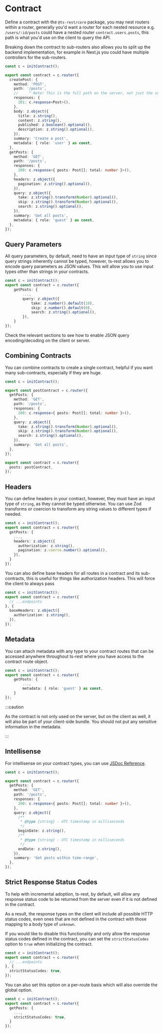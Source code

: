 # Contract

Define a contract with the `@ts-rest/core` package, you may nest routers within a router, generally you'd want a router for each nested resource e.g. `/users/:id/posts` could have a nested router `contract.users.posts`, this path is what you'd use on the client to query the API.

Breaking down the contract to sub-routers also allows you to split up the backend implementation, for example in Nest.js you could have multiple controllers for the sub-routers.

```typescript
const c = initContract();

export const contract = c.router({
  createPost: {
    method: 'POST',
    path: '/posts',
    //     ^ Note! This is the full path on the server, not just the sub-path of a route
    responses: {
      201: c.response<Post>(),
    },
    body: z.object({
      title: z.string(),
      content: z.string(),
      published: z.boolean().optional(),
      description: z.string().optional(),
    }),
    summary: 'Create a post',
    metadata: { role: 'user' } as const,
  },
  getPosts: {
    method: 'GET',
    path: '/posts',
    responses: {
      200: c.response<{ posts: Post[]; total: number }>(),
    },
    headers: z.object({
      pagination: z.string().optional(),
    }),
    query: z.object({
      take: z.string().transform(Number).optional(),
      skip: z.string().transform(Number).optional(),
      search: z.string().optional(),
    }),
    summary: 'Get all posts',
    metadata: { role: 'guest' } as const,
  },
});
```

## Query Parameters

All query parameters, by default, need to have an input type of `string` since query strings inherently cannot be typed, however, ts-rest allows you to encode query parameters as JSON values.
This will allow you to use input types other than strings in your contracts.

```typescript
const c = initContract();
export const contract = c.router({
    getPosts: {
        ...,
        query: z.object({
            take: z.number().default(10),
            skip: z.number().default(0),
            search: z.string().optional(),
        }),
    }
});
```

Check the relevant sections to see how to enable JSON query encoding/decoding on the client or server.

## Combining Contracts

You can combine contracts to create a single contract, helpful if you want many sub-contracts, especially if they are huge.

```typescript
const c = initContract();

export const postContract = c.router({
  getPosts: {
    method: 'GET',
    path: '/posts',
    responses: {
      200: c.response<{ posts: Post[]; total: number }>(),
    },
    query: z.object({
      take: z.string().transform(Number).optional(),
      skip: z.string().transform(Number).optional(),
      search: z.string().optional(),
    }),
    summary: 'Get all posts',
  },
});

export const contract = c.router({
  posts: postContract,
});
```

## Headers

You can define headers in your contract, however, they must have an input type of `string`, as they cannot be typed otherwise.
You can use Zod transforms or coercion to transform any string values to different types if needed.

```typescript
const c = initContract();
export const contract = c.router({
  getPosts: {
    ...,
    headers: z.object({
      authorization: z.string(),
      pagination: z.coerce.number().optional(),
    }),
  }
});
```

You can also define base headers for all routes in a contract and its sub-contracts, this is useful for things like authorization headers.
This will force the client to always pass 

```typescript
const c = initContract();
export const contract = c.router({
  // ...endpoints
}, {
  baseHeaders: z.object({
    authorization: z.string(),
  }),
});
```

## Metadata

You can attach metadata with any type to your contract routes that can be accessed anywhere throughout ts-rest where
you have access to the contract route object.

```typescript
const c = initContract();
export const contract = c.router({
    getPosts: {
        ...,
        metadata: { role: 'guest' } as const,
    }
});
```

:::caution

As the contract is not only used on the server, but on the client as well, it will also be part of your client-side bundle.
You should not put any sensitive information in the metadata.

:::

## Intellisense

For intellisense on your contract types, you can use [JSDoc Reference](https://www.typescriptlang.org/docs/handbook/jsdoc-supported-types.html#type).

```typescript
const c = initContract();

export const contract = c.router({
  getPosts: {
    method: 'GET',
    path: '/posts',
    responses: {
      200: c.response<{ posts: Post[]; total: number }>(),
    },
    query: z.object({
      /**
       * @type {string} - UTC timestamp in milliseconds
       */
      beginDate: z.string(),
      /**
       * @type {string} - UTC timestamp in milliseconds
       */
      endDate: z.string(),
    }),
    summary: 'Get posts within time-range',
  },
});
```

## Strict Response Status Codes

To help with incremental adoption, ts-rest, by default, will allow any response status code to be returned from the server
even if it is not defined in the contract.

As a result, the response types on the client will include all possible HTTP status codes, even ones that are not defined
in the contract with those mapping to a body type of `unknown`.

If you would like to disable this functionality and only allow the response status codes defined in the contract, you can
set the `strictStatusCodes` option to `true` when initializing the contract.

```typescript
const c = initContract();
export const contract = c.router({
  // ...endpoints
}, {
  strictStatusCodes: true,
});
```

You can also set this option on a per-route basis which will also override the global option.

```typescript
const c = initContract();
export const contract = c.router({
  getPosts: {
    ...,
    strictStatusCodes: true,
  }
});
```
